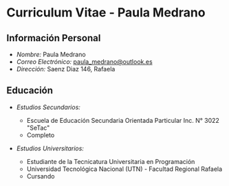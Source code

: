 # Curriculum Vitae - Paula Medrano

## Información Personal
- *Nombre:* Paula Medrano
- *Correo Electrónico:* paula_medrano@outlook.es
- *Dirección:* Saenz Diaz 146, Rafaela

## Educación
- *Estudios Secundarios:*
  - Escuela de Educación Secundaria Orientada Particular Inc. N° 3022  "SeTac"
  - Completo

- *Estudios Universitarios:*
  - Estudiante de la Tecnicatura Universitaria en Programación
  - Universidad Tecnológica Nacional (UTN) - Facultad Regional Rafaela
  - Cursando